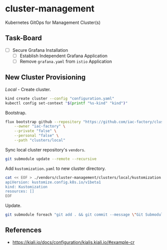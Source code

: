 # cluster-management

Kubernetes GitOps for Management Cluster(s)

## Task-Board

- [ ] Secure Grafana Installation
    - [ ] Establish Independent Grafana Application 
    - [ ] Remove `grafana.yaml` from `istio` Application

## New Cluster Provisioning

*Local* - Create cluster.

```bash
kind create cluster --config "configuration.yaml"
kubectl config set-context "$(printf "%s-kind" "kind")"
```

Bootstrap.
```bash
flux bootstrap github --repository "https://github.com/iac-factory/cluster-management" \
    --owner "iac-factory" \
    --private "false" \
    --personal "false" \
    --path "clusters/local"
```

Sync local cluster repository's `vendors`.
```bash
git submodule update --remote --recursive
```

Add `kustomization.yaml` to new cluster directory.

```bash
cat << EOF > ./vendors/cluster-management/clusters/local/kustomization.yaml
apiVersion: kustomize.config.k8s.io/v1beta1
kind: Kustomization
resources: []
EOF
```

Update.

```bash
git submodule foreach "git add . && git commit --message \"Git Submodule Update(s)\" && git push -u origin HEAD:main" 
```

## References

- https://kiali.io/docs/configuration/kialis.kiali.io/#example-cr
